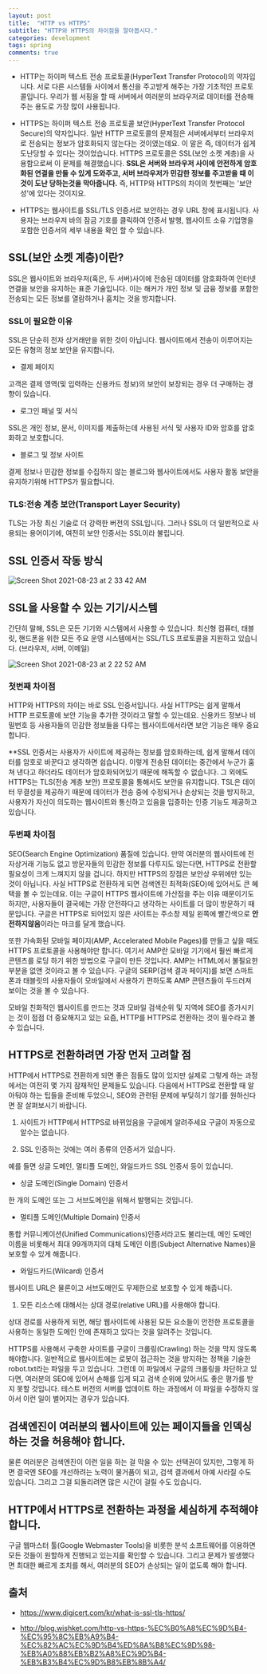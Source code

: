 ```yaml
---
layout: post
title:  "HTTP vs HTTPS"
subtitle: "HTTP와 HTTPS의 차이점을 알아봅시다."
categories: development
tags: spring
comments: true
---
```


- HTTP는 하이퍼 텍스트 전송 프로토콜(HyperText Transfer Protocol)의 약자입니다. 서로 다른 시스템들 사이에서 통신을 주고받게 해주는 가장 기초적인 프로토콜입니다. 우리가 웹 서핑을 할 때 서버에서 여러분의 브라우저로 데이터를 전송해 주는 용도로 가장 많이 사용됩니다.

- HTTPS는 하이퍼 텍스트 전송 프로토콜 보안(HyperText Transfer Protocol Secure)의 약자입니다. 일반 HTTP 프로토콜의 문제점은 서버에서부터 브라우저로 전송되는 정보가 암호화되지 않는다는 것이였는데요. 이 말은 즉, 데이터가 쉽게 도난당할 수 있다는 것이었습니다. HTTPS 프로토콜은 SSL(보안 소켓 계층)을 사용함으로써 이 문제를 해결했습니다. **SSL은 서버와 브라우저 사이에 안전하게 암호화된 연결을 만들 수 있게 도와주고, 서버 브라우저가 민감한 정보를 주고받을 때 이것이 도난 당하는것을 막아줍니다.** 즉, HTTP와 HTTPS의 차이의 첫번째는 '보안성'에 있다는 것이지요.

- HTTPS는 웹사이트를 SSL/TLS 인증서로 보안하는 경우 URL 창에 표시됩니다. 사용자는 브라우저 바의 잠금 기호를 클릭하여 인증서 발행, 웹사이트 소유 기업명을 포함한 인증서의 세부 내용을 확인 할 수 있습니다.

## SSL(보안 소켓 계층)이란?

SSL은 웹사이트와 브라우저(혹은, 두 서버)사이에 전송된 데이터를 암호화하여 인터넷 연결을 보안을 유지하는 표준 기술입니다. 이는 해커가 개인 정보 및 금융 정보를 포함한 전송되는 모든 정보를 열람하거나 훔치는 것을 방지합니다.

### SSL이 필요한 이유

SSL은 단순히 전자 상거래만을 위한 것이 아닙니다. 웹사이트에서 전송이 이루어지는 모든 유형의 정보 보안을 유지합니다.

- 결제 페이지

고객은 결제 영역(및 입력하는 신용카드 정보)의 보안이 보장되는 경우 더 구매하는 경향이 있습니다.

- 로그인 패널 및 서식

SSL은 개인 정보, 문서, 이미지를 제출하는데 사용된 서식 및 사용자 ID와 암호를 암호화하고 보호합니다.

- 블로그 및 정보 사이트

결제 정보나 민감한 정보를 수집하지 않는 블로그와 웹사이트에서도 사용자 활동 보안을 유지하기위해 HTTPS가 필요합니다.

### TLS:전송 계층 보안(Transport Layer Security)

TLS는 가장 최신 기술로 더 강력한 버전의 SSL입니다. 그러나 SSL이 더 일반적으로 사용되는 용어이기에, 여전히 보안 인증서는 SSL이라 불립니다.

## SSL 인증서 작동 방식

![Screen Shot 2021-08-23 at 2 33 42 AM](https://user-images.githubusercontent.com/44861205/130364489-2f4c8678-3aa8-49ed-aed4-8c690dae96ae.png)

## SSL을 사용할 수 있는 기기/시스템

간단히 말해, SSL은 모든 기기와 시스템에서 사용할 수 있습니다. 최신형 컴퓨터, 태블릿, 핸드폰을 위한 모든 주요 운영 시스템에서는 SSL/TLS 프로토콜을 지원하고 있습니다. (브라우저, 서버, 이메일)



![Screen Shot 2021-08-23 at 2 22 52 AM](https://user-images.githubusercontent.com/44861205/130364220-c2c12e44-bd22-451f-84b9-0f220ec5723b.png)

### 첫번째 차이점

HTTP와 HTTPS의 차이는 바로 SSL 인증서입니다. 사실 HTTPS는 쉽게 말해서 HTTP 프로토콜에 보안 기능을 추가한 것이라고 말할 수 있는데요. 신용카드 정보나 비밀번호 등 사용자들의 민감한 정보들을 다루는 웹사이트에서라면 보안 기능은 매우 중요합니다.

**SSL 인증서는 사용자가 사이트에 제공하는 정보를 암호화하는데, 쉽게 말해서 데이터를 암호로 바꾼다고 생각하면 쉽습니다. 이렇게 전송된 데이터는 중간에서 누군가 훔쳐 낸다고 하더라도 데이터가 암호화되어있기 때문에 해독할 수 없습니다. 그 외에도 HTTPS는 TLS(전송 계층 보안) 프로토콜을 통해서도 보안을 유지합니다. TSL은 데이터 무결성을 제공하기 때문에 데이터가 전송 중에 수정되거나 손상되는 것을 방지하고, 사용자가 자신이 의도하는 웹사이트와 통신하고 있음을 입증하는 인증 기능도 제공하고 있습니다.


### 두번째 차이점

SEO(Search Engine Optimization) 품질에 있습니다. 만약 여러분의 웹사이트에 전자상거래 기능도 없고 방문자들의 민감한 정보를 다루지도 않는다면, HTTPS로 전환할 필요성이 크게 느껴지지 않을 겁니다. 하지만 HTTPS의 장점은 보안상 우위에만 있는 것이 아닙니다. 사실 HTTPS로 전환하게 되면 검색엔진 최적화(SEO)에 있어서도 큰 혜택을 볼 수 있는데요. 이는 구글이 HTTPS 웹사이트에 가산점을 주는 이유 때문이기도 하지만, 사용자들이 결국에는 가장 안전하다고 생각하는 사이트를 더 많이 방문하기 때문입니다. 구글은 HTTPS로 되어있지 않은 사이트는 주소창 제일 왼쪽에 빨간색으로 **안전하지않음**이라는 마크를 달게 했습니다.

또한 가속화된 모바일 페이지(AMP, Accelerated Mobile Pages)를 만들고 싶을 때도 HTTPS 프로토콜을 사용해야만 합니다. 여기서 AMP란 모바일 기기에서 훨씬 빠르게 콘텐츠를 로딩 하기 위한 방법으로 구글이 만든 것입니다. AMP는 HTML에서 불필요한 부분을 없앤 것이라고 볼 수 있습니다. 구글의 SERP(검색 결과 페이지)를 보면 스마트폰과 태블릿의 사용자들이 모바일에서 사용하기 편하도록 AMP 콘텐츠들이 두드러져 보이는 것을 볼 수 있습니다.

모바일 친화적인 웹사이트를 만드는 것과 모바일 검색순위 및 지역에 SEO를 증가시키는 것이 점점 더 중요해지고 있는 요즘, HTTP를 HTTPS로 전환하는 것이 필수라고 볼 수 있습니다.

## HTTPS로 전환하려면 가장 먼저 고려할 점

HTTP에서 HTTPS로 전환하게 되면 좋은 점들도 많이 있지만 실제로 그렇게 하는 과정에서는 여전히 몇 가지 잠재적인 문제들도 있습니다. 다음에서 HTTPS로 전환할 때 알아둬야 하는 팁들을 준비해 두었으니, SEO와 관련된 문제에 부딪히기 않기를 원하신다면 잘 살펴보시기 바랍니다.

1. 사이트가 HTTP에서 HTTPS로 바뀌었음을 구글에게 알려주세요 구글이 자동으로 알수는 없습니다.
   
1. SSL 인증하는 것에는 여러 종류의 인증서가 있습니다.

예를 들면 싱글 도메인, 멀티플 도메인, 와일드카드 SSL 인증서 등이 있습니다.

- 싱글 도메인(Single Domain) 인증서

한 개의 도메인 또는 그 서브도메인을 위해서 발행되는 것입니다. 

- 멀티플 도메인(Multiple Domain) 인증서

통합 커뮤니케이션(Unified Communications)인증서라고도 불리는데, 메인 도메인 이름을 비롯해서 최대 99개까지의 대체 도메인 이름(Subject Alternative Names)을 보호할 수 있게 해줍니다. 

- 와일드카드(Wilcard) 인증서

웹사이트 URL은 물론이고 서브도메인도 무제한으로 보호할 수 있게 해줍니다.

1. 모든 리소스에 대해서는 상대 경로(relative URL)를 사용해야 합니다.

상대 경로를 사용하게 되면, 해당 웹사이트에 사용된 모든 요소들이 안전한 프로토콜을 사용하는 동일한 도메인 안에 존재하고 있다는 것을 알려주는 것입니다.

HTTPS를 사용해서 구축한 사이트를 구글이 크롤링(Crawling) 하는 것을 막지 않도록 해야합니다. 일반적으로 웹사이트에는 로봇이 접근하는 것을 방지하는 정책을 기술한 robot.txt라는 파일을 두고 있습니다. 그런데 이 파일에서 구글의 크롤링을 차단하고 있다면, 여러분의 SEO에 있어서 손해를 입게 되고 검색 순위에 있어서도 좋은 평가를 받지 못할 것입니다. 테스트 버전의 서버를 업데이트 하는 과정에서 이 파일을 수정하지 않아서 이런 일이 벌어지는 경우가 있습니다.

## 검색엔진이 여러분의 웹사이트에 있는 페이지들을 인덱싱하는 것을 허용해야 합니다.

물론 여러분은 검색엔진이 이런 일을 하는 걸 막을 수 있는 선택권이 있지만, 그렇게 하면 결국엔 SEO를 개선하려는 노력이 물거품이 되고, 검색 결과에서 아예 사라질 수도 있습니다. 그리고 그걸 되돌리려면 많은 시간이 걸릴 수도 있습니다.

## HTTP에서 HTTPS로 전환하는 과정을 세심하게 추적해야 합니다.

구글 웹마스터 툴(Google Webmaster Tools)을 비롯한 분석 소프트웨어를 이용하면 모든 것들이 원할하게 진행되고 있는지를 확인할 수 있습니다. 그리고 문제가 발생했다면 최대한 빠르게 조치를 해서, 여러분의 SEO가 손상되는 일이 없도록 해야 합니다.



## 출처

- https://www.digicert.com/kr/what-is-ssl-tls-https/

- http://blog.wishket.com/http-vs-https-%EC%B0%A8%EC%9D%B4-%EC%95%8C%EB%A9%B4-%EC%82%AC%EC%9D%B4%ED%8A%B8%EC%9D%98-%EB%A0%88%EB%B2%A8%EC%9D%B4-%EB%B3%B4%EC%9D%B8%EB%8B%A4/